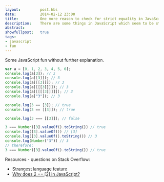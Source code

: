 ```yaml
---
layout:         post.hbs
date:           2014-02-12 23:00
title:          One more reason to check for strict equality in JavaScript
description:    There are some things in JavaScript which seem to be strange, like 3 == [3] or 3 == [[[3]]]
abstract:
showfullpost:   true
tags:
- javascript
- fun
---
```

Some JavaScript fun without further explanation.
```JavaScript
var a = [0, 1, 2, 3, 4, 5, 6];
console.log(a[3]); // 3
console.log(a[[3]]); // 3
console.log(a[[[3]]]); // 3
console.log(a[[[[3]]]]); // 3
console.log(a[[[[[3]]]]]); // 3
console.log(a["3"]); // 3

console.log(3 == [3]); // true
console.log(3 == [[3]]); // true

console.log(3 === [[3]]); // false

3 === Number([3].valueOf().toString()) // true
console.log([3].valueOf()) // [3]
console.log([3].valueOf().toString()) // 3
console.log(Number("3")) // 3
// therefore:
3 === Number([3].valueOf().toString()) // true
```

Resources - questions on Stack Overflow:
* <a href="http://stackoverflow.com/questions/1995113/strangest-language-feature/2008728#2008728" rel="external,nofollow">Strangest language feature</a>
* <a href="http://stackoverflow.com/a/1724551" rel="external,nofollow">Why does 2 == [2] in JavaScript?</a>